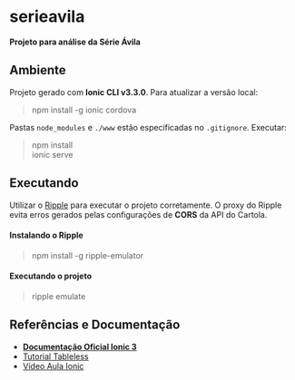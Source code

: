 # serieavila

**Projeto para análise da Série Ávila**

## Ambiente 
Projeto gerado com **Ionic CLI v3.3.0**. Para atualizar a versão local:
> npm install -g ionic cordova

Pastas ```node_modules``` e ```./www``` estão especificadas no ```.gitignore```. Executar:
> npm install  <br>
> ionic serve

## Executando
Utilizar o [Ripple](https://www.npmjs.com/package/ripple-emulator) para executar o projeto corretamente. O proxy do Ripple evita erros gerados pelas configurações de **CORS** da API do Cartola.
#### Instalando o Ripple
> npm install -g ripple-emulator
#### Executando o projeto
> ripple emulate

## Referências e Documentação
* [**Documentação Oficial Ionic 3**](https://ionicframework.com/docs/)
* [Tutorial Tableless](https://tableless.com.br/criando-uma-aplicacao-movel-com-ionic-2-e-angular-2-em-dez-passos/)
* [Vídeo Aula Ionic](https://www.youtube.com/watch?v=lv_n3sDpXAc)